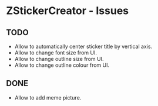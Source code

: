 # ZStickerCreator - Issues

## TODO

- Allow to automatically center sticker title by vertical axis.
- Allow to change font size from UI.
- Allow to change outline size from UI.
- Allow to change outline colour from UI.

## DONE

- Allow to add meme picture.
